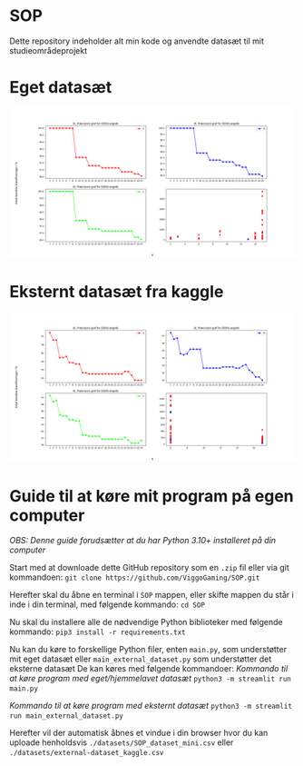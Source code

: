 # SOP
Dette repository indeholder alt min kode og anvendte datasæt til mit studieområdeprojekt

# Eget datasæt
!["Graf"](./out.png)

# Eksternt datasæt fra kaggle
!["Graf"](./external.png)

# Guide til at køre mit program på egen computer
*OBS: Denne guide forudsætter at du har Python 3.10+ installeret på din computer*

Start med at downloade dette GitHub repository som en `.zip` fil eller via git kommandoen:
`git clone https://github.com/ViggoGaming/SOP.git`

Herefter skal du åbne en terminal i `SOP` mappen, eller skifte mappen du står i inde i din terminal, med følgende kommando:
`cd SOP`

Nu skal du installere alle de nødvendige Python biblioteker med følgende kommando:
`pip3 install -r requirements.txt`

Nu kan du køre to forskellige Python filer, enten `main.py`, som understøtter mit eget datasæt eller `main_external_dataset.py` som understøtter det eksterne datasæt
De kan køres med følgende kommandoer:
*Kommando til at køre program med eget/hjemmelavet datasæt*
`python3 -m streamlit run main.py` 

*Kommando til at køre program med eksternt datasæt*
`python3 -m streamlit run main_external_dataset.py` 

Herefter vil der automatisk åbnes et vindue i din browser hvor du kan uploade henholdsvis `./datasets/SOP_dataset_mini.csv` eller `./datasets/external-dataset_kaggle.csv`
